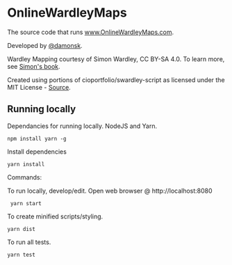 # OnlineWardleyMaps

The source code that runs www.OnlineWardleyMaps.com.

Developed by  [@damonsk](https://twitter.com/damonsk).

Wardley Mapping courtesy of Simon Wardley, CC BY-SA 4.0. To learn more, see  [Simon's book](https://medium.com/wardleymaps/on-being-lost-2ef5f05eb1ec).

Created using portions of cioportfolio/swardley-script as licensed under the MIT License -  [Source](https://github.com/cioportfolio/swardley-script/).


## Running locally

Dependancies for running locally. NodeJS and Yarn.

    npm install yarn -g

Install dependencies

    yarn install

Commands:

To run locally, develop/edit. Open web browser @ http://localhost:8080

     yarn start

To create minified scripts/styling. 

    yarn dist

To run all tests.

    yarn test

